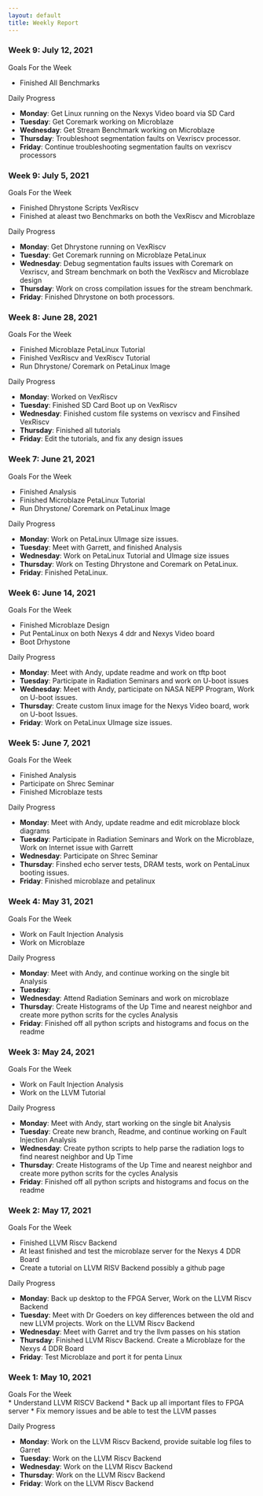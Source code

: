 ```yaml
---
layout: default
title: Weekly Report
---
```


### Week 9: July 12, 2021

Goals For the Week

- Finished All Benchmarks

Daily Progress

- **Monday**: Get Linux running on the Nexys Video board via SD Card
- **Tuesday**: Get Coremark working on Microblaze
- **Wednesday**: Get Stream Benchmark working on Microblaze
- **Thursday**: Troubleshoot segmentation faults on Vexriscv processor.
- **Friday**: Continue troubleshooting segmentation faults on vexriscv processors

### Week 9: July 5, 2021

Goals For the Week

- Finished Dhrystone Scripts VexRiscv
- Finished at aleast two Benchmarks on both the VexRiscv and Microblaze

Daily Progress

- **Monday**: Get Dhrystone running on VexRiscv
- **Tuesday**: Get Coremark running on Microblaze PetaLinux
- **Wednesday**: Debug segmentation faults issues with Coremark on Vexriscv, and Stream
  benchmark on both the VexRiscv and Microblaze design
- **Thursday**: Work on cross compilation issues for the stream benchmark.
- **Friday**: Finished Dhrystone on both processors.

### Week 8: June 28, 2021

Goals For the Week

- Finished Microblaze PetaLinux Tutorial
- Finished VexRiscv and VexRiscv Tutorial
- Run Dhrystone/ Coremark on PetaLinux Image

Daily Progress

- **Monday**: Worked on VexRiscv
- **Tuesday**: Finished SD Card Boot up on VexRiscv
- **Wednesday**: Finished custom file systems on vexriscv and Finsihed VexRiscv
- **Thursday**: Finished all tutorials
- **Friday**: Edit the tutorials, and fix any design issues

### Week 7: June 21, 2021

Goals For the Week

- Finished Analysis
- Finished Microblaze PetaLinux Tutorial
- Run Dhrystone/ Coremark on PetaLinux Image

Daily Progress

- **Monday**: Work on PetaLinux UImage size issues.
- **Tuesday**: Meet with Garrett, and finished Analysis
- **Wednesday**: Work on PetaLinux Tutorial and UImage size issues
- **Thursday**: Work on Testing Dhrystone and Coremark on PetaLinux.
- **Friday**: Finished PetaLinux.

### Week 6: June 14, 2021

Goals For the Week

- Finished Microblaze Design
- Put PentaLinux on both Nexys 4 ddr and Nexys Video board
- Boot Drhystone

Daily Progress

- **Monday**: Meet with Andy, update readme and work on tftp boot
- **Tuesday**: Participate in Radiation Seminars and work on U-boot issues
- **Wednesday**: Meet with Andy, participate on NASA NEPP Program,
  Work on U-boot issues.
- **Thursday**: Create custom linux image for the Nexys Video board,
  work on U-boot Issues.
- **Friday**: Work on PetaLinux UImage size issues.

### Week 5: June 7, 2021

Goals For the Week

- Finished Analysis
- Participate on Shrec Seminar
- Finished Microblaze tests

Daily Progress

- **Monday**: Meet with Andy, update readme and edit microblaze block diagrams
- **Tuesday**: Participate in Radiation Seminars and Work on the Microblaze,
  Work on Internet issue with Garrett
- **Wednesday**: Participate on Shrec Seminar
- **Thursday**: Finshed echo server tests, DRAM tests, work on PentaLinux booting issues.
- **Friday**: Finished microblaze and petalinux

### Week 4: May 31, 2021

Goals For the Week

- Work on Fault Injection Analysis
- Work on Microblaze

Daily Progress

- **Monday**: Meet with Andy, and continue working on the single bit Analysis
- **Tuesday**:
- **Wednesday**: Attend Radiation Seminars and work on microblaze
- **Thursday**: Create Histograms of the Up Time and nearest neighbor and create more python scrits for the cycles Analysis
- **Friday**: Finished off all python scripts and histograms and focus on the readme

### Week 3: May 24, 2021

Goals For the Week

- Work on Fault Injection Analysis
- Work on the LLVM Tutorial

Daily Progress

- **Monday**: Meet with Andy, start working on the single bit Analysis
- **Tuesday**: Create new branch, Readme, and continue working on Fault Injection Analysis
- **Wednesday**: Create python scripts to help parse the radiation logs to find nearest neighbor and Up Time
- **Thursday**: Create Histograms of the Up Time and nearest neighbor and create more python scrits for the cycles Analysis
- **Friday**: Finished off all python scripts and histograms and focus on the readme

### Week 2: May 17, 2021

Goals For the Week

- Finished LLVM Riscv Backend
- At least finished and test the microblaze server for the Nexys 4 DDR Board
- Create a tutorial on LLVM RISV Backend possibly a github page

Daily Progress

- **Monday**: Back up desktop to the FPGA Server, Work on the LLVM Riscv Backend
- **Tuesday**: Meet with Dr Goeders on key differences between
  the old and new LLVM projects. Work on the LLVM Riscv Backend
- **Wednesday**: Meet with Garret and try the llvm passes on his station
- **Thursday**: Finished LLVM Riscv Backend. Create a Microblaze for the Nexys 4 DDR Board
- **Friday**: Test Microblaze and port it for penta Linux

### Week 1: May 10, 2021

<div class="text-purple"> Goals For the Week </div>
* Understand LLVM RISCV Backend 
* Back up all important files to FPGA server
* Fix memory issues and be able to test the LLVM passes

Daily Progress

- **Monday**: Work on the LLVM Riscv Backend, provide suitable log files to Garret
- **Tuesday**: Work on the LLVM Riscv Backend
- **Wednesday**: Work on the LLVM Riscv Backend
- **Thursday**: Work on the LLVM Riscv Backend
- **Friday**: Work on the LLVM Riscv Backend

